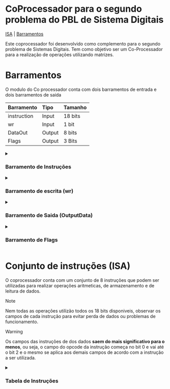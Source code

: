 # CoProcessador para o segundo problema do PBL de Sistema Digitais


 [ISA](#conjunto-de-instruções-isa) | [Barramentos](#barramentos) 


Este coprocessador foi desenvolvido como complemento para o segundo problema de Sistemas Digitais. Tem como objetivo ser um Co-Processador para a realização de operações utilizando matrizes.

# Barramentos

O modulo do Co processador conta com dois barramentos de entrada e dois barramentos de saida

Barramento|Tipo|Tamanho
:---------|:-------|:--------
instruction|Input|18 bits
wr|Input|1 bit
DataOut|Output|8 bits
Flags|Output|3 Bits

<details>
<summary><h3>Barramento de Instruções</h3></summary>

## Barramento de instruções

Este barramento é responsavel por enviar ao Coprocessador as instruções a serem execultadas. O barramento de instruções é de 18 bits sendo 3 deles dedicados aos [8 OP Codes](#conjunto-de-instruções-isa)
que o coprocessador possui, as intruções possuem campos e formatos diferentes, sendo assim nem todas as instruções utilizam os 18 bits.

</details>

<details>
<summary><h3>Barramento de escrita (wr)</h3></summary>

## Barramento de escrita (wr)

Este barramento serve para informa ao processador que deve escrever um dado na matriz A ou B, sendo assim ele so é utilizado nas instruções que envolvem a escrita de algum dado
na matriz A ou na matriz B, para essas intruções, o seu valor deve ser alterado pra 1.
Durante a realização de qualquer outra operação seu valor deve ser 0, caso contrario o coprocessador poderá sobrescrever algum dos valores das matrizes.

> [!NOTE]
> O sinal WR é um sinal usado para sincronismo no momento da escrita de dados no [banco de registradores](https://www2.pcs.usp.br/~labdig/pdffiles_2015/banco-registradores-ula.pdf)

> [!WARNING]
> **A cada operação de escrita deve se alterar o valor para 1 apenas apos inserir a instrução no barramento de instruçõe e seu valor deve retornar a zero apos a escrita ser realizada.**

</details>

<details>
<summary><h3>Barramento de Saida (OutputData)</h3></summary>

## Barramento de Saida (OutputData)

O barramento de saida armazena o valor do endereço solicitado da matriz C pela instrução de load até que um novo valor seja solicitado ou seja realizada alguma operação aritimetica.

</details>

<details>
<summary><h3>Barramento de Flags</h3></summary>

## Barramento de Flags

O barramento de flags é responsavel por armazenar os flags de overflow, endereçamento incorreto e finalização de uma operação. No coprocessador essas flags estão separadas em tres saidas distindas, mas podem ser associadas a um unico PIO, já que cada flag se trata de um valor unitario. Quando uma das flags for ativa seu valor logico será de 1 , caso contrario seu valor será 0.

Flag|Significado
:----|:-----------
**Overflow** | Flag ativada quando a operação realizada resulta em um valor maior que 8 bits  ou que não pode ser respresentado no [complemento A2](https://embarcados.com.br/complemento-de-2/).
**Incorrect addr**| Flag ativada quando um endereço incorreto é passado para a operações de armazenamento ou carregamento de dados.
**Done** | Flag ativada quando uma operação é finalizada.

</details>

# Conjunto de instruções (ISA)

O coprocessador conta com um conjunto de 8 instruções que podem ser utilizadas para realizar operações aritmeticas, de armazenamento e de leitura de dados.

> [!NOTE]
> Nem todas as operações utilizão todos os 18 bits disponiveis, observar os campos de cada instrução
> para evitar perda de dados ou problemas de funcionamento.

> [!WARNING]
> Os campos das instruções de dos dados **saem do mais significativo para o menos**, ou seja, o campo do opcode da instrução começa
> no bit 0 e vai até o bit 2 e o mesmo se aplica aos demais campos de acordo com a instrução a ser utilizada.

<details>
<summary><h3>Tabela de Instruções</h3></summary>

## Tabela de Instruções

 OP Code | Nome da operação | Descrição
 :------ | :-------- |:-------
 000 | [NOP](#nop) |Informa ao coprocessador nao realizar nada, usado para bolhas.
 001 | [LOAD](#load) |carrega no barramento de saida o numero da matriz C solicitado.
 010 | [STORE](#store) |Usado para guardar numeros nas matrizes A e B.
 011 | [ADD](#add) |Usado para realizar operação de soma das matrizes A e B.
 100 | [SUB](#sub) |Usado para realizar operação de subtracao das matrizes A e B.
 101 | [MULE](#mule) |Usado para realizar operação de multiplicacao da matriz A por um escalar.
 110 | [MULM](#mulm) |Usado para realizar operação de multiplicação da matriz A pela matriz B.
 111 | [RST](#rst) |Usado para limpar os valores que estão nas Matrizes A, B e C

Descrição detalhada de cada uma das instruções com seus respectivos campos e possiveis [flags](#barramento-de-flags)

> [!NOTE]
> A unica instrução capaz de retornar um valor pelo [barramento de dados](#barramento-de-saida-outputdata) é a intrução de [LOAD](#load), todas as outras não retornam ou alteram
> o valor que esta no barramento

<details>
<summary><b>NOP instruction</b></summary>

### NOP

**Campos da instrução NOP**

Nome do Campo| Descrição | tamanho |Bit final| Bit inicial
:---------|:---------|:---------|:---------|:----------
Opcode| Codigo da operação (000) | 3 bits| 2 | 0
Não usados | | 15 bits| 17| 3

**Flags que podem ser ativadas**
> Essa instrução não tiva nenhuma flag

</details>

<details>
<summary><b>LOAD instruction</b></summary>

### LOAD

**Campos da instrução LOAD**

Nome do Campo| Descrição | tamanho |Bit final| Bit inicial
:---------|:---------|:---------|:---------|:----------
Opcode| Opcode da instrução (001)| 3 bits| 2 | 0
Coluna| Coluna que esta o valor desejado| 3 bits| 5 | 3
Linha| Linha que esta o valor desejado| 3 bits| 8 | 6
Não usados| | 9 bits| 17| 9

> [!NOTE]
> Para linha e coluna os valores podem ir e 0 a 100, ou de 0 a 4, respectivamente.

- **Flags que podem ser ativadas**
  - `Incorrect Addr` Endereçamento incorreto
  - `Done` Fim da execução da instrução

</details>

<details>
<summary><b>STORE instruction</b></summary>

### STORE

**Campos da instrução STORE**

Nome do Campo| Descrição | tamanho |Bit final| Bit inicial
:---------|:---------|:---------|:---------|:----------
Opcode| Opcode da instrução (010)|3 bits| 0 | 2
Matriz| Matriz em que o valor vai ser escrito | 1 bit | 3 | 3
Coluna| Coluna que o dado vai ser escrito de 0 a 4| 3 bits| 6 | 4
Linha| Linhas que o dado vai ser escrito| 3 bits | 9 | 7
Valor| Valor que vai ser escrito de -128 a 127 ou 0 255 se for sem sinal| 8 bits | 17 | 10

> [!NOTE]
> Para linha e coluna os valores podem ir de 0 a 100, ou de 0 a 4, respectivamente.

> [!WARNING]
> Foi utilizado o [complemento A2](https://embarcados.com.br/complemento-de-2/), ou seja, o maior valor positivos é de 127 e para os negativos 128.

- **Flags que podem ser ativadas**
  - `Incorrect Addr` Endereçamento incorreto
  - `Done` Fim da execução da instrução

</details>

<details>
<summary><b>ADD instruction</b></summary>

### ADD

**Campos da instrução ADD**

Nome do Campo| Descrição | tamanho |Bit final| Bit inicial
:---------|:---------|:---------|:---------|:----------
Opcode|Opcode da instrução (011)| 3 bits| 2|0
Não usados| | 15 bits| 17|3

- **Flags que podem ser ativadas**
  - `Overflow` o resultado da operação não pode ser devidamente representado em 8 bits utilizando C2 (complemento A2)
  - `Done` Fim da execução da instrução

</details>

<details>
<summary><b>SUB instruction</b></summary>

### SUB

**Campos da instrução SUB**

Nome do Campo| Descrição | tamanho |Bit final| Bit inicial
:---------|:---------|:---------|:---------|:----------
Opcode| Opcode da instrução (100)| 3 bits | 2 | 0
Não usados| | 15 bits | 17 | 3

- **Flags que podem ser ativadas**
  - `Overflow` o resultado da operação não pode ser devidamente representado em 8 bits utilizando C2 (complemento A2)
  - `Done` Fim da execução da instrução
  
</details>

<details>
<summary><b>MULE instruction</b></summary>

### MULE

**Campos da instrução MULE**

Nome do Campo| Descrição | tamanho |Bit final| Bit inicial
:---------|:---------|:---------|:---------|:----------
Opcode| Opcode da instrução (101)| 3 bits | 2 | 0
Escalar| Escalar que será usado para a realização da multiplicação| 8 bits | 10 | 3
Não usados| | 7 bits | 17 | 11

- **Flags que podem ser ativadas**
  - `Overflow` o resultado da operação não pode ser devidamente representado em 8 bits utilizando C2 (complemento A2)
  - `Done` Fim da execução da instrução

</details>

<details>
<summary><b>MULM instruction</b></summary>

### MULM

**Campos da instrução MULM**

Nome do Campo| Descrição | tamanho |Bit final| Bit inicial
:---------|:---------|:---------|:---------|:----------
Opcode| Opcode da instrução (110)| 3 bits | 2 | 0
Não usado| | 15 bits | 17 | 3

- **Flags que podem ser ativadas**
  - `Overflow` o resultado da operação não pode ser devidamente representado em 8 bits utilizando C2 (complemento A2)
  - `Done` Fim da execução da instrução

</details>

<details>
<summary><b>RST instruction</b></summary>

### RST

**Campos da instrução RST**

Nome do Campo| Descrição | tamanho |Bit final| Bit inicial
:---------|:---------|:---------|:---------|:----------
Opcode| Opcode da instrução (111)| 3 bits | 2 | 0
Não usado| | 15 bits | 17 | 3

**Flags que podem ser ativadas**
> Essa instrução não tiva nenhuma flag

</details>

</details>

